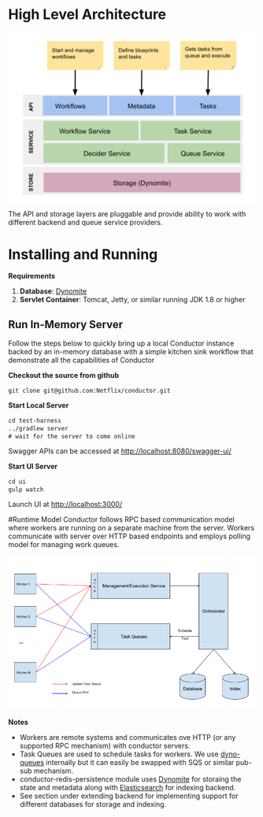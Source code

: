 # High Level Architecture
![Architecture](images/conductor-architecture.png)

The API and storage layers are pluggable and provide ability to work with different backend and queue service providers.

# Installing and Running

**Requirements**

1. **Database**: [Dynomite](https://github.com/Netflix/dynomite)
2. **Servlet Container**: Tomcat, Jetty, or similar running JDK 1.8 or higher

## Run In-Memory Server
Follow the steps below to quickly bring up a local Conductor instance backed by an in-memory database with a simple kitchen sink workflow that demonstrate all the capabilities of Conductor

**Checkout the source from github**

```
git clone git@github.com:Netflix/conductor.git
```
**Start Local Server**
```shell
cd test-harness
../gradlew server
# wait for the server to come online
```
Swagger APIs can be accessed at [http://localhost:8080/swagger-ui/](http://localhost:8080/swagger-ui/)

**Start UI Server**
```shell
cd ui
gulp watch
```

Launch UI at [http://localhost:3000/](http://localhost:3000/)

#Runtime Model
Conductor follows RPC based communication model where workers are running on a separate machine from the server.  Workers communicate with server over HTTP based endpoints and employs polling model for managing work queues.

![name_for_alt](overview.png)

**Notes**

* Workers are remote systems and communicates ove HTTP (or any supported RPC mechanism) with conductor servers.
* Task Queues are used to schedule tasks for workers.  We use [dyno-queues][1] internally but it can easily be swapped with SQS or similar pub-sub mechanism.
* conductor-redis-persistence module uses [Dynomite][2] for storaing the state and metadata along with [Elasticsearch][3] for indexing backend.
* See section under extending backend for implementing support for different databases for storage and indexing.

[1]: https://github.com/Netflix/dyno-queues
[2]: https://github.com/Netflix/dynomite
[3]: https://www.elastic.co
